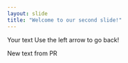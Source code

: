 ```yaml
---
layout: slide
title: "Welcome to our second slide!"
---
```

Your text
Use the left arrow to go back!

New text from PR
